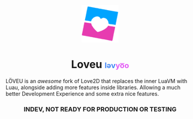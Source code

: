 <div align="center">
	<img width=100 height=100 src="loveu.png"/>

# Loveu <div style="display:inline;font-size:20px;color: rgb(66,135,245)">ləv</div><div style="display:inline;font-size:20px;color:rgb(227, 91, 245)">yo͞o</div>

</div>


LÖVEU is an *awesome* fork of Love2D that replaces the inner LuaVM with Luau, alongside adding more features inside libraries. Allowing a much better Development Experience and some extra nice features.

<div align="center">

### INDEV, NOT READY FOR PRODUCTION OR TESTING

</div>